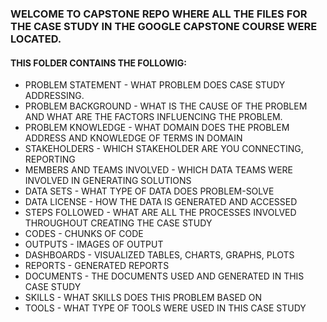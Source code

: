 <H3>WELCOME TO CAPSTONE REPO WHERE ALL THE FILES FOR THE CASE STUDY IN THE GOOGLE CAPSTONE COURSE WERE LOCATED. </H3>
<H4>THIS FOLDER CONTAINS THE FOLLOWIG: </H4>
<p>
<ul>
<li> PROBLEM STATEMENT - WHAT PROBLEM DOES CASE STUDY ADDRESSING. </li>
<li> PROBLEM BACKGROUND - WHAT IS THE CAUSE OF THE PROBLEM AND WHAT ARE THE FACTORS INFLUENCING THE PROBLEM.</li>
<li> PROBLEM KNOWLEDGE - WHAT DOMAIN DOES THE PROBLEM ADDRESS AND KNOWLEDGE OF TERMS IN DOMAIN </li>
<li> STAKEHOLDERS - WHICH STAKEHOLDER ARE YOU CONNECTING, REPORTING </li>
<li> MEMBERS AND TEAMS INVOLVED - WHICH DATA TEAMS WERE INVOLVED IN GENERATING SOLUTIONS </li>
<li> DATA SETS - WHAT TYPE OF DATA DOES PROBLEM-SOLVE </li>
<li> DATA LICENSE - HOW THE DATA IS GENERATED AND ACCESSED </li>
<li> STEPS FOLLOWED - WHAT ARE ALL THE PROCESSES INVOLVED THROUGHOUT CREATING THE CASE STUDY </li>
<li> CODES - CHUNKS OF CODE </li>
<li> OUTPUTS - IMAGES OF OUTPUT </li>
<li> DASHBOARDS - VISUALIZED TABLES, CHARTS, GRAPHS, PLOTS </li>
<li> REPORTS - GENERATED REPORTS </li>
<li> DOCUMENTS - THE DOCUMENTS USED AND GENERATED IN THIS CASE STUDY </li>
<li> SKILLS - WHAT SKILLS DOES THIS PROBLEM BASED ON </li>
<li> TOOLS - WHAT TYPE OF TOOLS WERE USED IN THIS CASE STUDY</li>
</ul>
</p>
